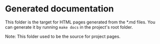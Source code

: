 Generated documentation
=======================

This folder is the target for HTML pages generated from the *.md files.
You can generate it by running `make docs` in the project's root folder.

Note: This folder used to be the source for project pages.
